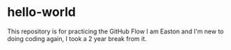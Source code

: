 # hello-world
This repository is for practicing the GitHub Flow
I am Easton and I'm new to doing coding again, I took a 2 year break from it. 
